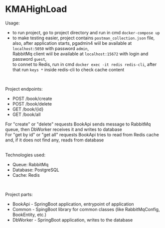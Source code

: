 # KMAHighLoad

Usage:
- to run project, go to project directory and run in cmd `docker-compose up`
- to make testing easier, project contains `postman_collection.json` file,<br/> 
also, after application starts, pgadmin4 wiil be available at `localhost:5050` with password `admin`,<br/> 
RabbitMq client wiil be available at `localhost:15672` with login and password `guest`,<br/>
to connet to Redis, run in cmd `docker exec -it redis redis-cli`, after that run `keys *` inside redis-cli to check cache content
<br/>

Project endpoints:
- POST /book/create
- POST /book/delete
- GET /book/{id}
- GET /book/all

For "create" or "delete" requests BookApi sends message to RabbitMq queue, then DbWorker receives it and writes to database
<br/>
For "get by id" or "get all" requests BookApi tries to read from Redis cache and, if it does not find any, reads from database
<br/>
<br/>

Technologies used:
- Queue: RabbitMq
- Database: PostgreSQL
- Cache: Redis
<br/>

Project parts:
- BookApi - SpringBoot application, entrypoint of application
- Common - SpingBoot library for common classes (like RabbitMqConfig, BookEntity, etc.)
- DbWorker - SpringBoot application, writes to the database
<br/>




